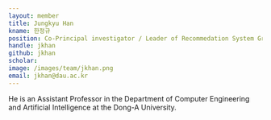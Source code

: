 ```yaml
---
layout: member
title: Jungkyu Han
kname: 한정규
position: Co-Principal investigator / Leader of Recommedation System Group
handle: jkhan
github: jkhan
scholar: 
image: /images/team/jkhan.png
email: jkhan@dau.ac.kr
---
```


He is an Assistant Professor in the Department of Computer Engineering and Artificial Intelligence at the Dong-A University.

